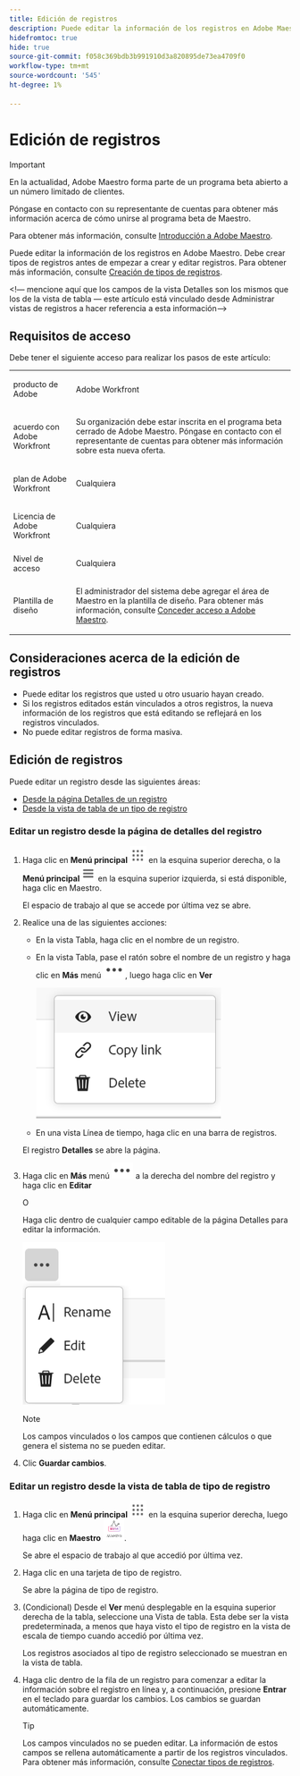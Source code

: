```yaml
---
title: Edición de registros
description: Puede editar la información de los registros en Adobe Maestro. Debe crear tipos de registros antes de empezar a crear y editar registros.
hidefromtoc: true
hide: true
source-git-commit: f058c369bdb3b991910d3a820895de73ea4709f0
workflow-type: tm+mt
source-wordcount: '545'
ht-degree: 1%

---
```



<!--udpate the metadata with real information when making this avilable in TOC and in the left nav-->

# Edición de registros

>[!IMPORTANT]
>
>En la actualidad, Adobe Maestro forma parte de un programa beta abierto a un número limitado de clientes.
>
>Póngase en contacto con su representante de cuentas para obtener más información acerca de cómo unirse al programa beta de Maestro.
>
>Para obtener más información, consulte [Introducción a Adobe Maestro](../maestro-overview.md).

Puede editar la información de los registros en Adobe Maestro. Debe crear tipos de registros antes de empezar a crear y editar registros.
Para obtener más información, consulte [Creación de tipos de registros](../architecture-and-fields/create-record-types.md).

&lt;!— mencione aquí que los campos de la vista Detalles son los mismos que los de la vista de tabla — este artículo está vinculado desde Administrar vistas de registros a hacer referencia a esta información—>

## Requisitos de acceso

Debe tener el siguiente acceso para realizar los pasos de este artículo:

<table style="table-layout:auto">
 <col>
 <tbody>
<td>
   <p> producto de Adobe</p> </td>
   <td>
   <p> Adobe Workfront</p> </td>
  </tr>  
 <td role="rowheader"><p>acuerdo con Adobe Workfront</p></td>
   <td>
<p>Su organización debe estar inscrita en el programa beta cerrado de Adobe Maestro. Póngase en contacto con el representante de cuentas para obtener más información sobre esta nueva oferta. </p>
   </td>
  </tr>
  <tr>
   <td role="rowheader"><p>plan de Adobe Workfront</p></td>
   <td>
<p>Cualquiera</p>
   </td>
  </tr>
  <tr>
   <td role="rowheader"><p>Licencia de Adobe Workfront</p></td>
   <td>
   <p>Cualquiera</p> 
  </td>
  </tr>

<tr>
   <td role="rowheader">Nivel de acceso</td>
   <td> <p>Cualquiera</p>  
</td>
  </tr>
<tr>
   <td role="rowheader">Plantilla de diseño</td>
   <td> <p>El administrador del sistema debe agregar el área de Maestro en la plantilla de diseño. Para obtener más información, consulte <a href="../access/grant-access.md">Conceder acceso a Adobe Maestro</a>. </p>  
</td>
  </tr>
 </tbody>
</table>

<!--Maybe enable this at GA - but Maestro is not supposed to have Access controls in the Workfront Access Level: 
>[!NOTE]
>
>If you don't have access, ask your Workfront administrator if they set additional restrictions in your access level. For information on how a Workfront administrator can change your access level, see [Create or modify custom access levels](../administration-and-setup/add-users/configure-and-grant-access/create-modify-access-levels.md). -->

<!-- Notes to add for the table: for the "Workfront plans" row: the above is only for closed beta; when going to GA - activate the following plans:    
<p>Current plan: Prime and Ultimate</p>
<p>Legacy plan: Enterprise</p>-->

<!-- Notes for the table: for the "Workfront access" row: <p>For more information, see <a href="../../administration-and-setup/add-users/access-levels-and-object-permissions/wf-licenses.md" class="MCXref xref">Adobe Workfront licenses overview</a>.</p>-->

## Consideraciones acerca de la edición de registros

* Puede editar los registros que usted u otro usuario hayan creado. <!--will change with access levels-->
* Si los registros editados están vinculados a otros registros, la nueva información de los registros que está editando se reflejará en los registros vinculados.
* No puede editar registros de forma masiva. <!--this will probably change-->

## Edición de registros

Puede editar un registro desde las siguientes áreas:

* [Desde la página Detalles de un registro](#edit-a-record-from-the-records-details-page)
* [Desde la vista de tabla de un tipo de registro](#edit-a-record-from-the-record-type-table-view)

### Editar un registro desde la página de detalles del registro

1. Haga clic en **Menú principal** ![](assets/main-menu-workfront.png) en la esquina superior derecha, o la **Menú principal** ![](assets/main-menu-shell.png) en la esquina superior izquierda, si está disponible, haga clic en Maestro.

   El espacio de trabajo al que se accede por última vez se abre.
1. Realice una de las siguientes acciones:

   * En la vista Tabla, haga clic en el nombre de un registro.
   * En la vista Tabla, pase el ratón sobre el nombre de un registro y haga clic en **Más** menú ![](assets/more-menu.png), luego haga clic en **Ver**

     ![](assets/contextual-menu-for-record-row.png)
   * En una vista Línea de tiempo, haga clic en una barra de registros.

   El registro **Detalles** se abre la página.

1. Haga clic en **Más** menú ![](assets/more-menu.png) a la derecha del nombre del registro y haga clic en **Editar**

   O

   Haga clic dentro de cualquier campo editable de la página Detalles para editar la información.

   ![](assets/more-menu-options-from-record-details-page.png) <!--ensure the options have not changed or been renamed-->

   >[!NOTE]
   >
   >    Los campos vinculados o los campos que contienen cálculos o que genera el sistema no se pueden editar.


1. Clic **Guardar cambios**. <!--logged a bug for this - this needs to be "Save"-->

### Editar un registro desde la vista de tabla de tipo de registro

1. Haga clic en **Menú principal** ![](assets/main-menu-workfront.png) en la esquina superior derecha, <!--or the **Main Menu** ![](assets/main-menu-shell.png) in the upper-left corner, if it is available,--> luego haga clic en **Maestro** ![](assets/maestro-icon.png).

   Se abre el espacio de trabajo al que accedió por última vez.
1. Haga clic en una tarjeta de tipo de registro.

   Se abre la página de tipo de registro.
1. (Condicional) Desde el **Ver** menú desplegable en la esquina superior derecha de la tabla, seleccione una Vista de tabla. Esta debe ser la vista predeterminada, a menos que haya visto el tipo de registro en la vista de escala de tiempo cuando accedió por última vez.

   Los registros asociados al tipo de registro seleccionado se muestran en la vista de tabla.
1. Haga clic dentro de la fila de un registro para comenzar a editar la información sobre el registro en línea y, a continuación, presione **Entrar** en el teclado para guardar los cambios. Los cambios se guardan automáticamente.

   >[!TIP]
   >
   >Los campos vinculados no se pueden editar. La información de estos campos se rellena automáticamente a partir de los registros vinculados. Para obtener más información, consulte [Conectar tipos de registros](../architecture-and-fields/connect-record-types.md).



